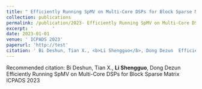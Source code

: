```yaml
---
title: " Efficiently Running SpMV on Multi-Core DSPs for Block Sparse Matrix"
collection: publications
permalink: /publication/2023- Efficiently Running SpMV on Multi-Core DSPs for Block Sparse Matrix
excerpt: '       '
date: 2023-01-01
venue: ' ICPADS 2023'
paperurl: 'http://test'
citation: ' Bi Deshun, Tian X., <b>Li Shengguo</b>, Dong Dezun  Efficiently Running SpMV on Multi-Core DSPs for Block Sparse Matrix ICPADS 2023 '
---
```



Recommended citation:  Bi Deshun, Tian X., <b>Li Shengguo</b>, Dong Dezun  Efficiently Running SpMV on Multi-Core DSPs for Block Sparse Matrix ICPADS 2023 
